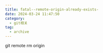 ```yaml
---
title: fatal--remote-origin-already-exists-
date: 2024-03-24 11:47:50
category:
  - git相关
tag:
  - archive
---
```

 git remote rm origin
